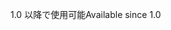 <span data-ttu-id="f2b83-101">1.0 以降で使用可能</span><span class="sxs-lookup"><span data-stu-id="f2b83-101">Available since 1.0</span></span>